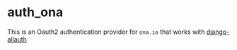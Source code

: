 # auth_ona

This is an Oauth2 authentication provider for `ona.io` that works with [django-allauth](https://github.com/pennersr/django-allauth)